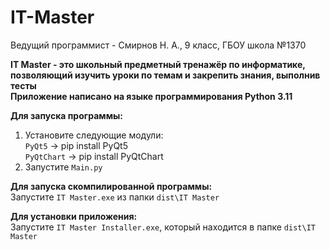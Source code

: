 # IT-Master

Ведущий программист - Смирнов Н. А., 9 класс, ГБОУ школа №1370  

**IT Master - это школьный предметный тренажёр по информатике, позволяющий изучить уроки по темам и закрепить знания, выполнив тесты  
Приложение написано на языке программирования Python 3.11**  

**Для запуска программы:** 
1. Установите следующие модули:  
 `PyQt5` -> pip install PyQt5  
 `PyQtChart` -> pip install PyQtChart  
2. Запустите `Main.py`

**Для запуска скомпилированной программы:**  
Запустите `IT Master.exe` из папки `dist\IT Master`

**Для установки приложения:**   
Запустите `IT Master Installer.exe`, который находится в папке `dist\IT Master`

